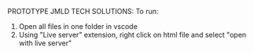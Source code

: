 ﻿PROTOTYPE JMLD TECH SOLUTIONS:
  To run:
  1. Open all files in one folder in vscode
  2. Using "Live server" extension, right click on html file and select "open with live server"
